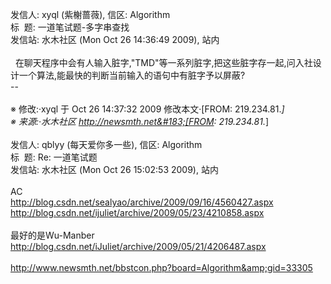 发信人: xyql (紫榭蔷薇), 信区: Algorithm<br />标&nbsp; 题: 一道笔试题-多字串查找<br />发信站: 水木社区 (Mon Oct 26 14:36:49 2009), 站内<br /><br />&nbsp; 在聊天程序中会有人输入脏字,"TMD"等一系列脏字,把这些脏字存一起,问入社设计一个算法,能最快的判断当前输入的语句中有脏字予以屏蔽?<br />--<br /><br />&#8251; 修改:&#183;xyql 于 Oct 26 14:37:32 2009 修改本文&#183;[FROM: 219.234.81.*]<br />&#8251; 来源:&#183;水木社区 http://newsmth.net&#183;[FROM: 219.234.81.*]<br /><br />发信人: qblyy (每天爱你多一些), 信区: Algorithm<br />标&nbsp; 题: Re: 一道笔试题<br />发信站: 水木社区 (Mon Oct 26 15:02:53 2009), 站内<br /><br />AC<br />http://blog.csdn.net/sealyao/archive/2009/09/16/4560427.aspx<br />http://blog.csdn.net/ijuliet/archive/2009/05/23/4210858.aspx<br /><br />最好的是Wu-Manber<br />http://blog.csdn.net/iJuliet/archive/2009/05/21/4206487.aspx<br /><br />http://www.newsmth.net/bbstcon.php?board=Algorithm&amp;gid=33305